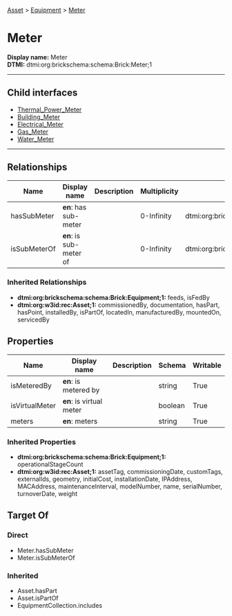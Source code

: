 [Asset](../../Asset.md) > [Equipment](../Equipment.md) > [Meter](#)
# Meter

**Display name:** Meter<br />
**DTMI:** dtmi:org:brickschema:schema:Brick:Meter;1

---


## Child interfaces
* [Thermal_Power_Meter](Thermal_Power_Meter.md)
* [Building_Meter](Building_Meter/Building_Meter.md)
* [Electrical_Meter](Electrical_Meter/Electrical_Meter.md)
* [Gas_Meter](Gas_Meter/Gas_Meter.md)
* [Water_Meter](Water_Meter/Water_Meter.md)

---
## Relationships
|Name|Display name|Description|Multiplicity|Target|Properties|Writable|
|-|-|-|-|-|-|-|
|hasSubMeter|**en**: has sub-meter||0-Infinity|dtmi:org:brickschema:schema:Brick:Meter;1||True|
|isSubMeterOf|**en**: is sub-meter of||0-Infinity|dtmi:org:brickschema:schema:Brick:Meter;1||True|
### Inherited Relationships
* **dtmi:org:brickschema:schema:Brick:Equipment;1:** feeds, isFedBy
* **dtmi:org:w3id:rec:Asset;1:** commissionedBy, documentation, hasPart, hasPoint, installedBy, isPartOf, locatedIn, manufacturedBy, mountedOn, servicedBy
## Properties
|Name|Display name|Description|Schema|Writable|
|-|-|-|-|-|
|isMeteredBy|**en**: is metered by||string|True|
|isVirtualMeter|**en**: is virtual meter||boolean|True|
|meters|**en**: meters||string|True|
### Inherited Properties
* **dtmi:org:brickschema:schema:Brick:Equipment;1:** operationalStageCount
* **dtmi:org:w3id:rec:Asset;1:** assetTag, commissioningDate, customTags, externalIds, geometry, initialCost, installationDate, IPAddress, MACAddress, maintenanceInterval, modelNumber, name, serialNumber, turnoverDate, weight
## Target Of
### Direct
* Meter.hasSubMeter
* Meter.isSubMeterOf
### Inherited
* Asset.hasPart
* Asset.isPartOf
* EquipmentCollection.includes
